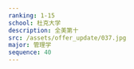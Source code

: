 ```yaml
---
ranking: 1-15
school: 杜克大学
description: 全美第十
src: /assets/offer_update/037.jpg
major: 管理学
sequence: 40
---
```

